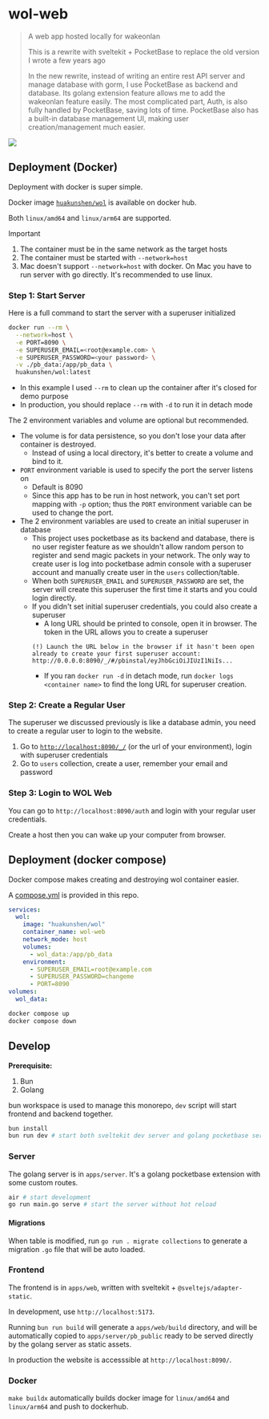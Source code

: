 # wol-web

> A web app hosted locally for wakeonlan
>
> This is a rewrite with sveltekit + PocketBase to replace the old version I wrote a few years ago
>
> In the new rewrite, instead of writing an entire rest API server and manage database with gorm, I use PocketBase as backend and database. Its golang extension feature allows me to add the wakeonlan feature easily. The most complicated part, Auth, is also fully handled by PocketBase, saving lots of time. PocketBase also has a built-in database management UI, making user creation/management much easier.

![](https://i.imgur.com/2pGGr1Z.png)

## Deployment (Docker)

Deployment with docker is super simple.

Docker image [`huakunshen/wol`](https://hub.docker.com/repository/docker/huakunshen/wol/) is available on docker hub.

Both `linux/amd64` and `linux/arm64` are supported.

> [!IMPORTANT]
> 1. The container must be in the same network as the target hosts
> 2. The container must be started with `--network=host`
> 3. Mac doesn't support `--network=host` with docker. On Mac you have to run server with go directly. It's recommended to use linux.

### Step 1: Start Server

Here is a full command to start the server with a superuser initialized

```bash
docker run --rm \
  --network=host \
  -e PORT=8090 \
  -e SUPERUSER_EMAIL=<root@example.com> \
  -e SUPERUSER_PASSWORD=<your password> \
  -v ./pb_data:/app/pb_data \
  huakunshen/wol:latest
```

- In this example I used `--rm` to clean up the container after it's closed for demo purpose
- In production, you should replace `--rm` with `-d` to run it in detach mode

The 2 environment variables and volume are optional but recommended.

- The volume is for data persistence, so you don't lose your data after container is destroyed.
  - Instead of using a local directory, it's better to create a volume and bind to it.
- `PORT` environment variable is used to specify the port the server listens on
  - Default is 8090
  - Since this app has to be run in host network, you can't set port mapping with `-p` option; thus the `PORT` environment variable can be used to change the port.
- The 2 environment variables are used to create an initial superuser in database
  - This project uses pocketbase as its backend and database, there is no user register feature as we shouldn't allow random person to register and send magic packets in your network. The only way to create user is log into pocketbase admin console with a superuser account and manually create user in the `users` collection/table.
  - When both `SUPERUSER_EMAIL` and `SUPERUSER_PASSWORD` are set, the server will create this superuser the first time it starts and you could login directly.
  - If you didn't set initial superuser credentials, you could also create a superuser
    - A long URL should be printed to console, open it in browser. The token in the URL allows you to create a superuser
    ```
    (!) Launch the URL below in the browser if it hasn't been open already to create your first superuser account:
    http://0.0.0.0:8090/_/#/pbinstal/eyJhbGciOiJIUzI1NiIs...
    ```
    - If you ran `docker run -d` in detach mode, run `docker logs <container name>` to find the long URL for superuser creation.

### Step 2: Create a Regular User

The superuser we discussed previously is like a database admin, you need to create a regular user to login to the website.

1. Go to [`http://localhost:8090/_/`](http://localhost:8090/_/) (or the url of your environment), login with superuser credentials
2. Go to `users` collection, create a user, remember your email and password

### Step 3: Login to WOL Web

You can go to `http://localhost:8090/auth` and login with your regular user credentials.

Create a host then you can wake up your computer from browser.

## Deployment (docker compose)

Docker compose makes creating and destroying wol container easier. 

A [compose.yml](./compose.yml) is provided in this repo.

```yaml
services:
  wol:
    image: "huakunshen/wol"
    container_name: wol-web
    network_mode: host
    volumes:
      - wol_data:/app/pb_data
    environment:
      - SUPERUSER_EMAIL=root@example.com
      - SUPERUSER_PASSWORD=changeme
      - PORT=8090
volumes:
  wol_data:
```

```bash
docker compose up
docker compose down
```

## Develop

**Prerequisite:**
1. Bun
2. Golang

bun workspace is used to manage this monorepo, `dev` script will start frontend and backend together.

```bash
bun install
bun run dev # start both sveltekit dev server and golang pocketbase server
```

### Server

The golang server is in `apps/server`. It's a golang pocketbase extension with some custom routes.

```bash
air # start development
go run main.go serve # start the server without hot reload
```

#### Migrations

When table is modified, run `go run . migrate collections` to generate a migration `.go` file that will be auto loaded.


### Frontend

The frontend is in `apps/web`, written with sveltekit + `@sveltejs/adapter-static`.

In development, use `http://localhost:5173`. 

Running `bun run build` will generate a `apps/web/build` directory, 
and will be automatically copied to `apps/server/pb_public` ready to be served directly by the golang server as static assets.

In production the website is accesssible at `http://localhost:8090/`.

### Docker

`make buildx` automatically builds docker image for `linux/amd64` and `linux/arm64` and push to dockerhub.
